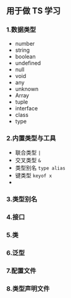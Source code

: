 ## 用于做 TS 学习

### 1.数据类型

- number
- string 
- boolean 
- undefined
- null 
- void 
- any 
- unknown
- Array
- tuple
- interface
- class
- type


### 2.内置类型与工具

- 联合类型 `|`
- 交叉类型 `&`
- 类型别名 `type alias`
- 键类型 `keyof x`
- 


### 3.类型别名


### 4.接口


### 5.类

### 6.泛型

### 7.配置文件

### 8.类型声明文件
